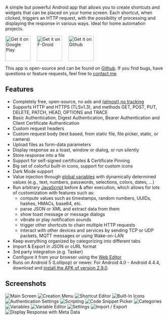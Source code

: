 A simple but powerful Android app that allows you to create shortcuts and widgets that can be placed on your home screen. Each shortcut, when clicked, triggers an HTTP request, with the possibility of processing and displaying the response in various ways. Ideal for home automation projects.

<a href="https://play.google.com/store/apps/details?id=ch.rmy.android.http_shortcuts"><img alt="Get it on Google Play" src="../assets/play_store.svg" height="80" style="margin-right: 20px"></a><a href="https://f-droid.org/en/packages/ch.rmy.android.http_shortcuts/"><img alt="Get it on F-Droid" src="../assets/f_droid.svg" height="80" style="margin-right: 20px"></a><a href="https://github.com/Waboodoo/HTTP-Shortcuts/releases"><img alt="Get it on Github" src="../assets/github.svg" height="80"></a>

This app is open-source and can be found on [Github](https://github.com/Waboodoo/HTTP-Shortcuts).
If you find bugs, have questions or feature requests, feel free to [contact me](https://http-shortcuts.rmy.ch/contact).

## Features
- Completely free, open-source, no ads and [(almost) no tracking](privacy-policy.md)
- Supports HTTP and HTTPS (TLSv1.3), and methods GET, POST, PUT, DELETE, PATCH, HEAD, OPTIONS and TRACE
- Basic Authentication, Digest Authentication, Bearer Authentication and Client Certificate Authentication
- Custom request headers
- Custom request body (text based, from static file, file picker, static, or camera)
- Upload files as form-data parameters
- Display response as a toast, window or dialog, or run silently
- Store response into a file
- Support for self-signed certificates & Certificate Pinning
- Big set of colorful built-in icons, support for custom icons
- Dark Mode support
- Value injection through [global variables](variables.md) with dynamically determined values (e.g., text, numbers, passwords, selections, colors, dates, …)
- Run arbitrary [JavaScript](https://http-shortcuts.rmy.ch/scripting) before & after execution, which allows for lots of customization with features such as:
  - compute values such as timestamps, random numbers, UUIDs, hashes, HMACs, base64, etc.
  - parse JSON or XML and extract data from them
  - show toast message or message dialogs
  - vibrate or play notification sounds
  - trigger other shortcuts to chain multiple HTTP requests 
  - interact with other devices and services by sending TCP or UDP packets, MQTT messages or using Wake-on-LAN
- Keep everything organized by categorizing into different tabs
- Import & Export in JSON or cURL format
- 3rd party integration (e.g. Tasker)
- Configure it from your browser using the [Web Editor](https://http-shortcuts.rmy.ch/editor)
- Runs on Android 5 (Lollipop) or newer. For Android 4.0 - Android 4.4.4, download and [install the APK of version 2.9.0](https://github.com/Waboodoo/HTTP-Shortcuts/releases/tag/v2.9.0).

## Screenshots
![Main Screen](../assets/screenshots/01.png)
![Creation Menu](../assets/screenshots/02.png)
![Shortcut Editor](../assets/screenshots/03.png)
![Built-In Icons](../assets/screenshots/04.png)
![Authentication Settings](../assets/screenshots/05.png)
![Scripting](../assets/screenshots/06.png)
![Code Snippet Picker](../assets/screenshots/07.png)
![Categories](../assets/screenshots/08.png)
![Variables](../assets/screenshots/09.png)
![Variable Editor](../assets/screenshots/10.png)
![Settings](../assets/screenshots/11.png)
![Import / Export](../assets/screenshots/12.png)
![Display Response with Meta Data](../assets/screenshots/13.png)
